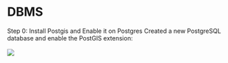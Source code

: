 # DBMS
Step 0: Install Postgis and Enable it on Postgres
Created a new PostgreSQL database and enable the PostGIS extension:<br><br>
<img src=(https://github.com/Astroboyag/DBMS/blob/main/Screenshot%202023-05-10%20at%205.33.57%20PM.png)>
